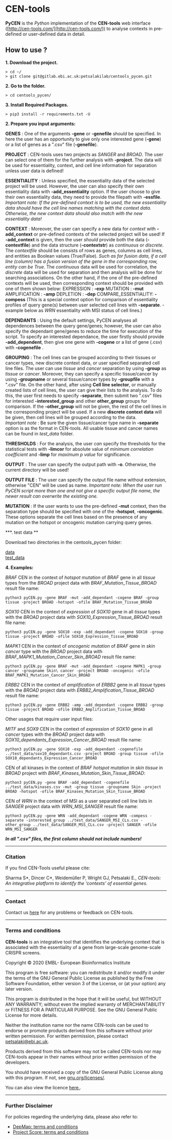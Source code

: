 ﻿
# CEN-tools

**PyCEN** is the *Python* implementation of the **CEN-tools** web interface ([http://cen-tools.com/](http://cen-tools.com/)) to analyse contexts in pre-defined or user-defined data in detail.

## How to use ?
**1. Download the project.**

	> cd ~/
	> git clone git@gitlab.ebi.ac.uk:petsalakilab/centools_pycen.git

**2. Go to the folder.**

	> cd centools_pycen/

**3. Install Required Packages.**

	> pip3 install -r requirements.txt -U

**2. Prepare you input arguments:**

**GENES** : One of the arguments **-gene** or **-genefile** *should* be specified. In here the user has an opportunity to give only one interested gene (**-gene**) or a list of genes as a ".csv" file (**-genefile**).

**PROJECT** : CEN-tools uses two projects as *SANGER* and *BROAD*. The user can select one of them for the further analysis with **-project**. The data will be used for essentiality, context, and cell line information for separation unless user data is defined!

**ESSENTIALITY** :  Unless specified, the essentiality data of the selected project will be used. However, the user can also specify their own essentiality data with **-add_essentiality** option. If the user choose to give their own essentiality data, they need to provide the filepath with **-essfile**. 
	*Important note: If the pre-defined context is to be used, the new essentiality data should have the cell line names matching with the context data. Otherwise, the new context data should also match with the new essentiality data!* 

**CONTEXT** : Moreover, the user can specify a new data for *context* with **-add_context** or pre-defined contexts of the selected project will be used! If **-add_context** is given, then the user *should* provide both the data (**-contextfile**) and the data structure (**-contextstr**) as *continuous* or *discrete*.    The *contextfile* should be consists of rows as genes, columns as cell lines, and entities as Boolean values (True/False). *Such as for fusion data, if a cell line (column) has a fusion version of the gene in the corresponding row, entity can be True.* The *continuous* data will be used for correlation, the *discrete* data will be used for separation and then analysis will be done for searching associations. On the other hand, if the one of the pre-defined contexts will be used, then corresponding context should be provided with one of them shown below:
		 EXPRESSION : **-exp**
		 MUTATION : **-mut**
		 AMPLIFICATION : **-amp**
		 DEPLETION : **-dep**
		 COMPARE_ESSENTIALITY: **-compess** (This is a special context option for comparison of essentiality profiles of query gene(s) between user selected cell lines with **-separate**. -example below as *WRN* essentiality with MSI status of cell lines.)

**DEPENDANTS** : Using the default settings, PyCEN analyses all dependences between the query gene/genes; however, the user can also specify the dependant gene/genes to reduce the time for execution of the script. To specify an interested dependance, the user firstly should provide **-add_dependent**, then give one gene with **-cogene** or a list of gene (.csv) with **-cogenefile** .

**GROUPING** : The cell lines can be grouped according to their tissues or cancer types, new discrete context data, or user specified separated cell line files. The user can use *tissue* and *cancer* separation by using **-group** as *tissue* or *cancer*.  Moreover, they can specify a specific tissue/cancer by using **-groupname** or several tissue/cancer types by **-groupfile** with a ".csv" file. On the other hand, after using **Cell line selector**, or manually created lists of cell lines, the user can give their lists to the analysis. To do this, the user first needs to specify **-separate**, then submit two ".csv" files for interested **-interested_group** and other **other_group** groups for comparison. If the **-other_group** will not be given, the rest of the cell lines in the corresponding project will be used. If a new **discrete context data** will be given, then cell lines will be grouped according to the data.   
	*Important note* : Be sure the given tissue/cancer type name in **-separate** option is as the format in CEN-tools. All usable tissue and cancer names can be found in *test_data* folder.

**THRESHOLDS** : For the analysis, the user *can* specify the thresholds for the statistical tests with **-limcor** for absolute value of *minimum correlation coefficient* and **-limp** for *maximum p value* for significance. 

**OUTPUT** : The user can specify the output path with **-o**. Otherwise, the current directory will be used!

**OUTPUT FILE** : The user can specify the output file name without extension, otherwise "CEN" will be used as name. *Important note: When the user run PyCEN script more than one and not give a specific output file name, the newer result can overwrite the existing one.* 

**MUTATION** : If the user wants to use the pre-defined **-mut** context, then the separation type should be specified with one of the **-hotspot**, **-oncogenic**. These options separate the cell lines based on the presence of any mutation on the hotspot or oncogenic mutation carrying query genes.  
	

**\*. test data **     

Download two directories in the centools_pycen folder:     

[data](https://gitlab.ebi.ac.uk/petsalakilab/centools_pycen/tree/master/data)    
[test_data](https://gitlab.ebi.ac.uk/petsalakilab/centools_pycen/tree/master/test_data)    

**4. Examples:**

*BRAF* CEN in the context of *hotspot* *mutation* of *BRAF* gene  in all *tissue* types from the *BROAD* project data with *BRAF_Mutation_Tissue_BROAD* result file name:	

`python3 pyCEN.py -gene BRAF -mut -add_dependant -cogene BRAF -group tissue -project BROAD -hotspot -ofile BRAF_Mutation_Tissue_BROAD`

*SOX10* CEN in the context of *expression* of *SOX10* gene in all *tissue* types with the *BROAD* project data with *SOX10_Expression_Tissue_BROAD* result file name: 

`python3 pyCEN.py -gene SOX10 -exp -add_dependant -cogene SOX10 -group tissue -project BROAD -ofile SOX10_Expression_Tissue_BROAD`

*MAPK1* CEN in the context of *oncogenic* *mutation* of *BRAF* gene in *skin  cancer* type with the *BROAD* project data with *BRAF_MAPK1_Mutation_Cancer_Skin_BROAD* result file name:

`python3 pyCEN.py -gene BRAF -mut -add_dependant -cogene MAPK1 -group cancer -groupname Skin\ cancer -project BROAD -oncogenic -ofile BRAF_MAPK1_Mutation_Cancer_Skin_BROAD`

*ERBB2* CEN in the context of *amplification* of *ERBB2* gene in all *tissue* types with the *BROAD* project data with *ERBB2_Amplification_Tissue_BROAD* result file name:

`python3 pyCEN.py -gene ERBB2 -amp -add_dependant -cogene ERBB2 -group tissue -project BROAD -ofile ERBB2_Amplification_Tissue_BROAD`

Other usages that require user input files:

*MITF* and *SOX9* CEN in the context of *expression* of *SOX10* gene in all *cancer* types with the *BROAD* project data with *SOX10_dependants_Expression_Cancer_BROAD* result file name:

`python3 pyCEN.py -gene SOX10 -exp -add_dependant -cogenefile ../test_data/sox10_dependants.csv -project BROAD -group tissue -ofile SOX10_dependants_Expression_Cancer_BROAD`

CEN of all kinases in the context of *BRAF* *hotspot* *mutation* in *skin* *tissue* in *BROAD* project with *BRAF_Kinases_Mutation_Skin_Tissue_BROAD*:
	
`python3 pyCEN.py -gene BRAF -add_dependant -cogenefile ../test_data/kinases.csv -mut -group tissue -groupname Skin -project BROAD -hotspot -ofile BRAF_Kinases_Mutation_Skin_Tissue_BROAD`

CEN of *WRN* in the context of MSI as a user separated cell line lists in *SANGER* project data with *WRN_MSI_SANGER* result file name:

`python3 pyCEN.py -gene WRN -add_dependant -cogene WRN -compess -separate -interested_group ../test_data/SANGER_MSI_CLs.csv -other_group ../test_data/SANGER_MSS_CLs.csv -project SANGER -ofile WRN_MSI_SANGER`
	
***In all ".csv" files, the first column should not include numbers!***
___
### Citation
If you find CEN-Tools useful please cite:  

Sharma S*, Dincer C*, Weidemüller P, Wright GJ, Petsalaki E., *CEN-tools: An integrative platform to identify the ‘contexts’ of essential genes.*
___
### Contact

Contact us [here](mailto:cen-tools@googlegroups.com) for any problems or feedback on CEN-tools.
___
### Terms and conditions
 
 **CEN-tools**  is an integrative tool that identifies the underlying context that is associated with the essentiality of a gene from large-scale genome-scale CRISPR screens.

Copyright © 2020 EMBL- European Bioinformatics Institute

This program is free software: you can redistribute it and/or modify it under the terms of the GNU General Public License as published by the Free Software Foundation, either version 3 of the License, or (at your option) any later version.

This program is distributed in the hope that it will be useful, but WITHOUT ANY WARRANTY; without even the implied warranty of MERCHANTABILITY or FITNESS FOR A PARTICULAR PURPOSE. See the GNU General Public License for more details.

Neither the institution name nor the name CEN-tools can be used to endorse or promote products derived from this software without prior written permission. For written permission, please contact  [petsalaki@ebi.ac.uk](mailto:petsalaki@ebi.ac.uk).

Products derived from this software may not be called CEN-tools nor may CEN-tools appear in their names without prior written permission of the developers.

You should have received a copy of the GNU General Public License along with this program. If not, see  [gnu.org/licenses/](http://www.gnu.org/licenses/).

You can also view the licence  [here.](http://www.gnu.org/licenses/lgpl-3.0.txt).
___
### Further Disclaimer

For policies regarding the underlying data, please also refer to:

-   [DepMap: terms and conditions](https://depmap.org/portal/terms/)
-   [Project Score: terms and conditions](https://score.depmap.sanger.ac.uk/documentation)


  


